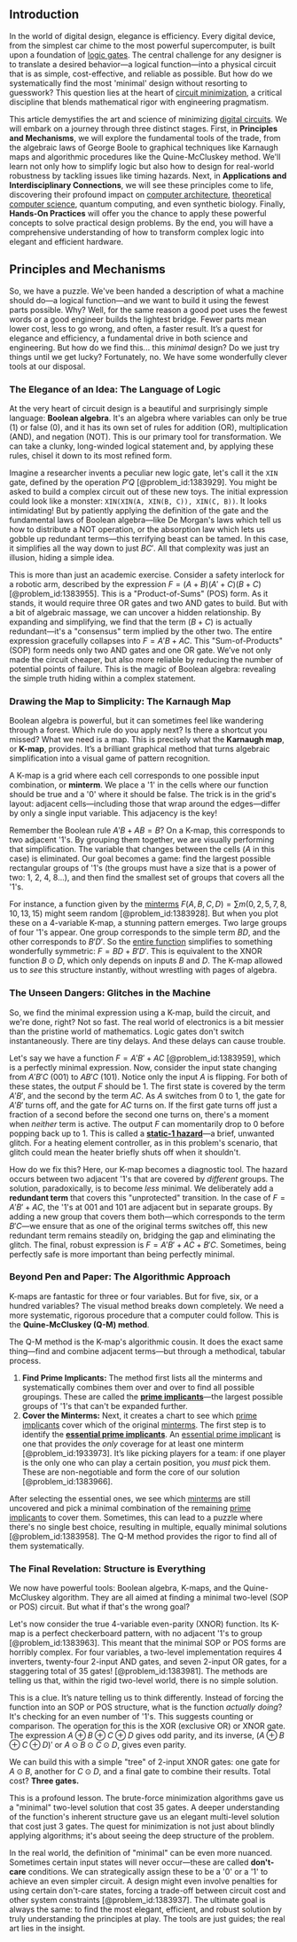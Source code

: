 ## Introduction
In the world of digital design, elegance is efficiency. Every digital device, from the simplest car chime to the most powerful supercomputer, is built upon a foundation of [logic gates](@article_id:141641). The central challenge for any designer is to translate a desired behavior—a logical function—into a physical circuit that is as simple, cost-effective, and reliable as possible. But how do we systematically find the most 'minimal' design without resorting to guesswork? This question lies at the heart of [circuit minimization](@article_id:262448), a critical discipline that blends mathematical rigor with engineering pragmatism.

This article demystifies the art and science of minimizing [digital circuits](@article_id:268018). We will embark on a journey through three distinct stages. First, in **Principles and Mechanisms**, we will explore the fundamental tools of the trade, from the algebraic laws of George Boole to graphical techniques like Karnaugh maps and algorithmic procedures like the Quine-McCluskey method. We'll learn not only how to simplify logic but also how to design for real-world robustness by tackling issues like timing hazards. Next, in **Applications and Interdisciplinary Connections**, we will see these principles come to life, discovering their profound impact on [computer architecture](@article_id:174473), [theoretical computer science](@article_id:262639), quantum computing, and even synthetic biology. Finally, **Hands-On Practices** will offer you the chance to apply these powerful concepts to solve practical design problems. By the end, you will have a comprehensive understanding of how to transform complex logic into elegant and efficient hardware.

## Principles and Mechanisms

So, we have a puzzle. We've been handed a description of what a machine should do—a logical function—and we want to build it using the fewest parts possible. Why? Well, for the same reason a good poet uses the fewest words or a good engineer builds the lightest bridge. Fewer parts mean lower cost, less to go wrong, and often, a faster result. It’s a quest for elegance and efficiency, a fundamental drive in both science and engineering. But how do we find this... this *minimal* design? Do we just try things until we get lucky? Fortunately, no. We have some wonderfully clever tools at our disposal.

### The Elegance of an Idea: The Language of Logic

At the very heart of circuit design is a beautiful and surprisingly simple language: **Boolean algebra**. It's an algebra where variables can only be true (1) or false (0), and it has its own set of rules for addition (OR), multiplication (AND), and negation (NOT). This is our primary tool for transformation. We can take a clunky, long-winded logical statement and, by applying these rules, chisel it down to its most refined form.

Imagine a researcher invents a peculiar new logic gate, let's call it the `XIN` gate, defined by the operation $P'Q$ [@problem_id:1383929]. You might be asked to build a complex circuit out of these new toys. The initial expression could look like a monster: `XIN(XIN(A, XIN(B, C)), XIN(C, B))`. It looks intimidating! But by patiently applying the definition of the gate and the fundamental laws of Boolean algebra—like De Morgan's laws which tell us how to distribute a NOT operation, or the absorption law which lets us gobble up redundant terms—this terrifying beast can be tamed. In this case, it simplifies all the way down to just $BC'$. All that complexity was just an illusion, hiding a simple idea.

This is more than just an academic exercise. Consider a safety interlock for a robotic arm, described by the expression $F = (A+B)(A'+C)(B+C)$ [@problem_id:1383955]. This is a "Product-of-Sums" (POS) form. As it stands, it would require three OR gates and two AND gates to build. But with a bit of algebraic massage, we can uncover a hidden relationship. By expanding and simplifying, we find that the term $(B+C)$ is actually redundant—it's a "consensus" term implied by the other two. The entire expression gracefully collapses into $F = A'B+AC$. This "Sum-of-Products" (SOP) form needs only two AND gates and one OR gate. We’ve not only made the circuit cheaper, but also more reliable by reducing the number of potential points of failure. This is the magic of Boolean algebra: revealing the simple truth hiding within a complex statement.

### Drawing the Map to Simplicity: The Karnaugh Map

Boolean algebra is powerful, but it can sometimes feel like wandering through a forest. Which rule do you apply next? Is there a shortcut you missed? What we need is a map. This is precisely what the **Karnaugh map**, or **K-map**, provides. It’s a brilliant graphical method that turns algebraic simplification into a visual game of pattern recognition.

A K-map is a grid where each cell corresponds to one possible input combination, or **minterm**. We place a '1' in the cells where our function should be true and a '0' where it should be false. The trick is in the grid's layout: adjacent cells—including those that wrap around the edges—differ by only a single input variable. This adjacency is the key!

Remember the Boolean rule $A'B+AB=B$? On a K-map, this corresponds to two adjacent '1's. By grouping them together, we are visually performing that simplification. The variable that changes between the cells ($A$ in this case) is eliminated. Our goal becomes a game: find the largest possible rectangular groups of '1's (the groups must have a size that is a power of two: 1, 2, 4, 8...), and then find the smallest set of groups that covers all the '1's.

For instance, a function given by the [minterms](@article_id:177768) $F(A, B, C, D) = \sum m(0, 2, 5, 7, 8, 10, 13, 15)$ might seem random [@problem_id:1383928]. But when you plot these on a 4-variable K-map, a stunning pattern emerges. Two large groups of four '1's appear. One group corresponds to the simple term $BD$, and the other corresponds to $B'D'$. So the [entire function](@article_id:178275) simplifies to something wonderfully symmetric: $F=BD+B'D'$. This is equivalent to the XNOR function $B \odot D$, which only depends on inputs $B$ and $D$. The K-map allowed us to *see* this structure instantly, without wrestling with pages of algebra.

### The Unseen Dangers: Glitches in the Machine

So, we find the minimal expression using a K-map, build the circuit, and we're done, right? Not so fast. The real world of electronics is a bit messier than the pristine world of mathematics. Logic gates don't switch instantaneously. There are tiny delays. And these delays can cause trouble.

Let's say we have a function $F = A'B' + AC$ [@problem_id:1383959], which is a perfectly minimal expression. Now, consider the input state changing from $A'B'C$ (001) to $AB'C$ (101). Notice only the input $A$ is flipping. For both of these states, the output $F$ should be 1. The first state is covered by the term $A'B'$, and the second by the term $AC$. As $A$ switches from 0 to 1, the gate for $A'B'$ turns off, and the gate for $AC$ turns on. If the first gate turns off just a fraction of a second before the second one turns on, there's a moment when *neither* term is active. The output $F$ can momentarily drop to 0 before popping back up to 1. This is called a **[static-1 hazard](@article_id:260508)**—a brief, unwanted glitch. For a heating element controller, as in this problem's scenario, that glitch could mean the heater briefly shuts off when it shouldn't.

How do we fix this? Here, our K-map becomes a diagnostic tool. The hazard occurs between two adjacent '1's that are covered by *different* groups. The solution, paradoxically, is to become *less* minimal. We deliberately add a **redundant term** that covers this "unprotected" transition. In the case of $F = A'B' + AC$, the '1's at 001 and 101 are adjacent but in separate groups. By adding a new group that covers them both—which corresponds to the term $B'C$—we ensure that as one of the original terms switches off, this new redundant term remains steadily on, bridging the gap and eliminating the glitch. The final, robust expression is $F = A'B' + AC + B'C$. Sometimes, being perfectly safe is more important than being perfectly minimal.

### Beyond Pen and Paper: The Algorithmic Approach

K-maps are fantastic for three or four variables. But for five, six, or a hundred variables? The visual method breaks down completely. We need a more systematic, rigorous procedure that a computer could follow. This is the **Quine-McCluskey (Q-M) method**.

The Q-M method is the K-map's algorithmic cousin. It does the exact same thing—find and combine adjacent terms—but through a methodical, tabular process.

1.  **Find Prime Implicants:** The method first lists all the minterms and systematically combines them over and over to find all possible groupings. These are called the **[prime implicants](@article_id:268015)**—the largest possible groups of '1's that can't be expanded further.
2.  **Cover the Minterms:** Next, it creates a chart to see which [prime implicants](@article_id:268015) cover which of the original [minterms](@article_id:177768). The first step is to identify the **[essential prime implicants](@article_id:172875)**. An [essential prime implicant](@article_id:177283) is one that provides the *only* coverage for at least one minterm [@problem_id:1933973]. It’s like picking players for a team: if one player is the only one who can play a certain position, you *must* pick them. These are non-negotiable and form the core of our solution [@problem_id:1383966].

After selecting the essential ones, we see which [minterms](@article_id:177768) are still uncovered and pick a minimal combination of the remaining [prime implicants](@article_id:268015) to cover them. Sometimes, this can lead to a puzzle where there's no single best choice, resulting in multiple, equally minimal solutions [@problem_id:1383958]. The Q-M method provides the rigor to find all of them systematically.

### The Final Revelation: Structure is Everything

We now have powerful tools: Boolean algebra, K-maps, and the Quine-McCluskey algorithm. They are all aimed at finding a minimal two-level (SOP or POS) circuit. But what if that's the wrong goal?

Let's now consider the true 4-variable even-parity (XNOR) function. Its K-map is a perfect checkerboard pattern, with no adjacent '1's to group [@problem_id:1383963]. This meant that the minimal SOP or POS forms are horribly complex. For four variables, a two-level implementation requires 4 inverters, twenty-four 2-input AND gates, and seven 2-input OR gates, for a staggering total of 35 gates! [@problem_id:1383981]. The methods are telling us that, within the rigid two-level world, there is no simple solution.

This is a clue. It’s nature telling us to think differently. Instead of forcing the function into an SOP or POS structure, what is the function *actually doing*? It's checking for an even number of '1's. This suggests counting or comparison. The operation for this is the XOR (exclusive OR) or XNOR gate. The expression $A \oplus B \oplus C \oplus D$ gives odd parity, and its inverse, $(A \oplus B \oplus C \oplus D)'$ or $A \odot B \odot C \odot D$, gives even parity.

We can build this with a simple "tree" of 2-input XNOR gates: one gate for $A \odot B$, another for $C \odot D$, and a final gate to combine their results. Total cost? **Three gates.**

This is a profound lesson. The brute-force minimization algorithms gave us a "minimal" two-level solution that cost 35 gates. A deeper understanding of the function's inherent structure gave us an elegant multi-level solution that cost just 3 gates. The quest for minimization is not just about blindly applying algorithms; it's about seeing the deep structure of the problem.

In the real world, the definition of "minimal" can be even more nuanced. Sometimes certain input states will never occur—these are called **don't-care** conditions. We can strategically assign these to be a '0' or a '1' to achieve an even simpler circuit. A design might even involve penalties for using certain don't-care states, forcing a trade-off between circuit cost and other system constraints [@problem_id:1383937]. The ultimate goal is always the same: to find the most elegant, efficient, and robust solution by truly understanding the principles at play. The tools are just guides; the real art lies in the insight.